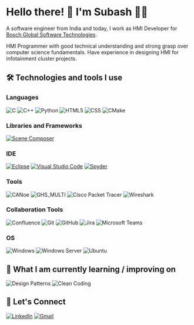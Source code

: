 <!---
Subash-Gopal/Subash-Gopal is a ✨ special ✨ repository because its `README.md` (this file) appears on your GitHub profile.
You can click the Preview link to take a look at your changes.
--->

# Hello there! 👋  I'm Subash 👨‍💻
A software engineer from India and today, I work as HMI Developer for [Bosch Global Software Technologies](https://www.bosch-softwaretechnologies.com/en/our-company/about-us/).

HMI Programmer with good technical understanding and strong grasp over computer science fundamentals. Have experience in designing HMI for infotainment cluster projects.

## 🛠  Technologies and tools I use
### Languages
![C](https://img.shields.io/badge/C-00599C?style=for-the-badge&logo=c&logoColor=white)
![C++](https://img.shields.io/badge/C%2B%2B-00599C?style=for-the-badge&logo=c%2B%2B&logoColor=white)
![Python](https://img.shields.io/badge/python-3670A0?style=for-the-badge&logo=python&logoColor=ffdd54)
![HTML5](https://img.shields.io/badge/html5-%23E34F26.svg?style=for-the-badge&logo=html5&logoColor=white)
![CSS](https://img.shields.io/badge/CSS3-1572B6?style=for-the-badge&logo=css3&logoColor=white)
![CMake](https://img.shields.io/badge/CMake-064F8C?style=for-the-badge&logo=cmake&logoColor=white)

### Libraries and Frameworks
[![Scene Composer](https://img.shields.io/badge/CGI_Studio-%23E34F26.svg?style=for-the-badge&logo=cgi&logoColor=white)](https://cgistudio.at/hmi-design/)
### IDE
[![Eclipse](https://img.shields.io/badge/Eclipse-2C2255?style=for-the-badge&logo=eclipse&logoColor=white)](https://www.eclipse.org/ide/)
[![Visual Studio Code](https://img.shields.io/badge/Visual_Studio_Code-0078D4?style=for-the-badge&logo=visual%20studio%20code&logoColor=white)](https://code.visualstudio.com/)
[![Spyder](https://img.shields.io/badge/Spyder-%23E34F26.svg?style=for-the-badge&logo=spyder&logoColor=white)](https://www.spyder-ide.org/)
### Tools
![CANoe](https://img.shields.io/badge/CANoe_Simulation-EE4B2B?style=for-the-badge&logo=vector&logoColor=white)
![GHS_MULTI](https://img.shields.io/badge/GHS_MULTI-EE4B2B?style=for-the-badge&logo=GHS_MULTI&logoColor=white)
![Cisco Packet Tracer](https://img.shields.io/badge/Cisco_Packet_Tracer-87CEEB?style=for-the-badge&logo=Cisco&logoColor=white)
![Wireshark](https://img.shields.io/badge/Wireshark-87CEEB?style=for-the-badge&logo=Wireshark&logoColor=white)
### Collaboration Tools
![Confluence](https://img.shields.io/badge/confluence-%23172BF4.svg?style=for-the-badge&logo=confluence&logoColor=white)
![Git](https://img.shields.io/badge/git-%23F05033.svg?style=for-the-badge&logo=git&logoColor=white)
![GitHub](https://img.shields.io/badge/github-%23121011.svg?style=for-the-badge&logo=github&logoColor=white)
![Jira](https://img.shields.io/badge/jira-%230A0FFF.svg?style=for-the-badge&logo=jira&logoColor=white)
![Microsoft Teams](https://img.shields.io/badge/Microsoft_Teams-6264A7?style=for-the-badge&logo=microsoft-teams&logoColor=white)
### OS
![Windows](https://img.shields.io/badge/Windows%20os-000000?style=for-the-badge&logo=Windows&logoColor=F0F0F0)
![Windows Server](https://img.shields.io/badge/Windows%20Server-000000?style=for-the-badge&logo=Windows&logoColor=F0F0F0)
![Ubuntu](https://img.shields.io/badge/Ubuntu-E95420?style=for-the-badge&logo=ubuntu&logoColor=white)

## 📖  What I am currently learning / improving on
![Design Patterns](https://img.shields.io/badge/Design%20Patterns-333333?style=for-the-badge)
![Clean Coding](https://img.shields.io/badge/Clean%20Coding-333333?style=for-the-badge)

## 🤝  Let's Connect 
[![LinkedIn](https://img.shields.io/badge/linkedin-%230077B5.svg?style=for-the-badge&logo=linkedin&logoColor=white)](https://www.linkedin.com/in/subashgopal/)
[![Gmail](https://img.shields.io/badge/Gmail-D14836?style=for-the-badge&logo=gmail&logoColor=white)](mailto:subashg07@gmail.com)






